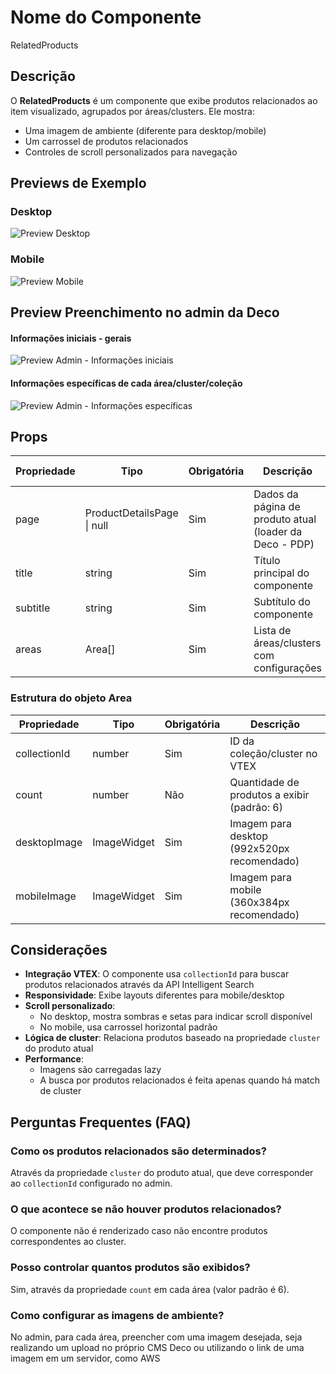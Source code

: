 # Nome do Componente
RelatedProducts

## Descrição
O **RelatedProducts** é um componente que exibe produtos relacionados ao item visualizado, agrupados por áreas/clusters. Ele mostra:
- Uma imagem de ambiente (diferente para desktop/mobile)
- Um carrossel de produtos relacionados
- Controles de scroll personalizados para navegação

## Previews de Exemplo

### Desktop
![Preview Desktop](previewDesktop.png)

### Mobile
![Preview Mobile](previewMobile.png)

## Preview Preenchimento no admin da Deco

#### Informações iniciais - gerais
![Preview Admin - Informações iniciais](preenchimentoDeco-1.png)

#### Informações específicas de cada área/cluster/coleção
![Preview Admin - Informações específicas](preenchimentoDeco-2.png)

## Props
| Propriedade | Tipo | Obrigatória | Descrição | Valor Padrão |
|------------|------|-------------|-----------|--------------|
| page | ProductDetailsPage \| null | Sim | Dados da página de produto atual (loader da Deco - PDP) | - |
| title | string | Sim | Título principal do componente | - |
| subtitle | string | Sim | Subtítulo do componente | - |
| areas | Area[] | Sim | Lista de áreas/clusters com configurações | - |

### Estrutura do objeto **Area**
| Propriedade | Tipo | Obrigatória | Descrição |
|------------|------|-------------|-----------|
| collectionId | number | Sim | ID da coleção/cluster no VTEX |
| count | number | Não | Quantidade de produtos a exibir (padrão: 6) |
| desktopImage | ImageWidget | Sim | Imagem para desktop (992x520px recomendado) |
| mobileImage | ImageWidget | Sim | Imagem para mobile (360x384px recomendado) |

## Considerações
- **Integração VTEX**: O componente usa `collectionId` para buscar produtos relacionados através da API Intelligent Search
- **Responsividade**: Exibe layouts diferentes para mobile/desktop
- **Scroll personalizado**: 
  - No desktop, mostra sombras e setas para indicar scroll disponível
  - No mobile, usa carrossel horizontal padrão
- **Lógica de cluster**: Relaciona produtos baseado na propriedade `cluster` do produto atual
- **Performance**: 
  - Imagens são carregadas lazy
  - A busca por produtos relacionados é feita apenas quando há match de cluster

## Perguntas Frequentes (FAQ)

### Como os produtos relacionados são determinados?
Através da propriedade `cluster` do produto atual, que deve corresponder ao `collectionId` configurado no admin.

### O que acontece se não houver produtos relacionados?
O componente não é renderizado caso não encontre produtos correspondentes ao cluster.

### Posso controlar quantos produtos são exibidos?
Sim, através da propriedade `count` em cada área (valor padrão é 6).

### Como configurar as imagens de ambiente?
No admin, para cada área, preencher com uma imagem desejada, seja realizando um upload no próprio CMS Deco ou utilizando o link de uma imagem em um servidor, como AWS